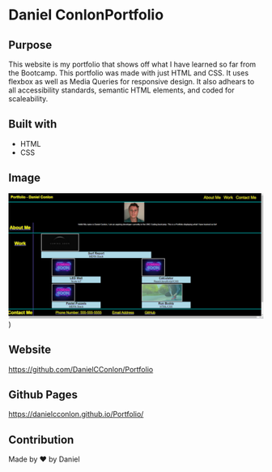 # Daniel ConlonPortfolio

## Purpose
This website is my portfolio that shows off what I have learned so far from the Bootcamp.
This portfolio was made with just HTML and CSS. It uses flexbox as well as Media Queries for responsive design.
It also adhears to all accessibility standards, semantic HTML elements, and coded for scaleability.

## Built with
* HTML
* CSS

## Image
![Website image](./assets/images/portfolio-picture.PNG))

## Website
https://github.com/DanielCConlon/Portfolio

## Github Pages
https://danielcconlon.github.io/Portfolio/
## Contribution
Made by ❤️ by Daniel

